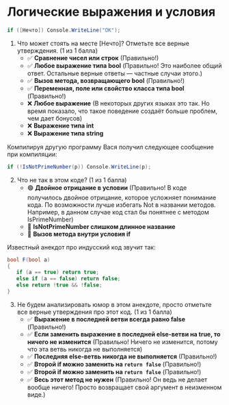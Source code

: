# Логические выражения и условия

```cs
if ([Нечто]) Console.WriteLine("OK");
```

1. Что может стоять на месте [Нечто]? Отметьте все верные утверждения. (1 из 1 балла)
   * ✅ **Сравнение чисел или строк** (Правильно!)
   * ✅ **Любое выражение типа bool** (Правильно! Это наиболее общий ответ. Остальные верные ответы — частные случаи этого.)
   * ✅ **Вызов метода, возвращающего bool** (Правильно!)
   * ✅ **Переменная, поле или свойство класса типа bool** (Правильно!)
   * ❌ **Любое выражение** (В некоторых других языках это так. Но время показало, что такое поведение создаёт больше проблем, чем дает бонусов)
   * ❌ **Выражение типа int**
   * ❌ **Выражение типа string**

Компилируя другую программу Вася получил следующее сообщение при компиляции:

```cs
if (!IsNotPrimeNumber(p)) Console.WriteLine(p);
```

2. Что не так в этом коде? (1 из 1 балла)
   * 🟢 **Двойное отрицание в условии** (Правильно! В коде получилось двойное отрицание, которое усложняет понимание кода. По возможности лучше избегать Not в названии методов. Например, в данном случае код стал бы понятнее с методом IsPrimeNumber)
   * 🔴 **IsNotPrimeNumber слишком длинное название**
   * 🔴 **Вызов метода внутри условия if**

Известный анекдот про индусский код звучит так:

```cs
bool F(bool a)
{
   if (a == true) return true;
   else if (a == false) return false;
   else return !true && !false;
}
```

3. Не будем анализировать юмор в этом анекдоте, просто отметьте все верные утверждения про этот код. (1 из 1 балла)
   * ✅ **Выражение в последней ветви всегда равно false** (Правильно!)
   * ✅ **Если заменить выражение в последней else-ветви на true, то ничего не изменится** (Правильно! Ничего не изменится, потому что эта ветвь никогда не выполняется)
   * ✅ **Последняя else-ветвь никогда не выполняется** (Правильно!)
   * ✅ **Второй if можно заменить на `return false`** (Правильно!)
   * ✅ **Второй if можно заменить на `return false`** (Правильно!)
   * ✅ **Весь этот метод не нужен** (Правильно! Он ведь не делает вообще ничего! Просто возвращает свой аргумент в неизменном виде.)
